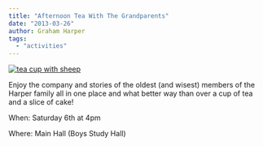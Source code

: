 ```yaml
---
title: "Afternoon Tea With The Grandparents"
date: "2013-03-26"
author: Graham Harper
tags:
  - "activities"
---
```


[![tea cup with sheep](https://f001.backblazeb2.com/file/harperfamily-media/tea-cup-with-sheep-Deborah-Sears-Oxford.jpg)](https://f001.backblazeb2.com/file/harperfamily-media/tea-cup-with-sheep-Deborah-Sears-Oxford.jpg)

Enjoy the company and stories of the oldest (and wisest) members of the Harper family all in one place and what better way than over a cup of tea and a slice of cake!

When: Saturday 6th at 4pm

Where: Main Hall (Boys Study Hall)

